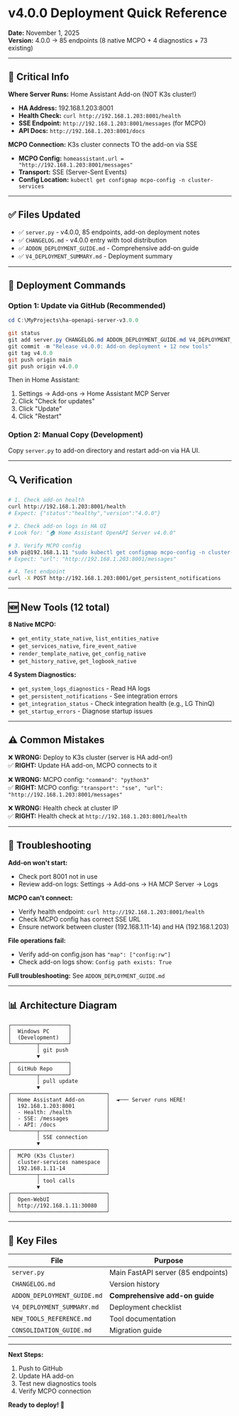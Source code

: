 # v4.0.0 Deployment Quick Reference

**Date:** November 1, 2025  
**Version:** 4.0.0 → 85 endpoints (8 native MCPO + 4 diagnostics + 73 existing)

---

## 🎯 Critical Info

**Where Server Runs:** Home Assistant Add-on (NOT K3s cluster!)

- **HA Address:** 192.168.1.203:8001
- **Health Check:** `curl http://192.168.1.203:8001/health`
- **SSE Endpoint:** `http://192.168.1.203:8001/messages` (for MCPO)
- **API Docs:** `http://192.168.1.203:8001/docs`

**MCPO Connection:** K3s cluster connects TO the add-on via SSE

- **MCPO Config:** `homeassistant.url = "http://192.168.1.203:8001/messages"`
- **Transport:** SSE (Server-Sent Events)
- **Config Location:** `kubectl get configmap mcpo-config -n cluster-services`

---

## ✅ Files Updated

- ✅ `server.py` - v4.0.0, 85 endpoints, add-on deployment notes
- ✅ `CHANGELOG.md` - v4.0.0 entry with tool distribution
- ✅ `ADDON_DEPLOYMENT_GUIDE.md` - Comprehensive add-on guide
- ✅ `V4_DEPLOYMENT_SUMMARY.md` - Deployment summary

---

## 🚀 Deployment Commands

### Option 1: Update via GitHub (Recommended)

```powershell
cd C:\MyProjects\ha-openapi-server-v3.0.0

git status
git add server.py CHANGELOG.md ADDON_DEPLOYMENT_GUIDE.md V4_DEPLOYMENT_SUMMARY.md
git commit -m "Release v4.0.0: Add-on deployment + 12 new tools"
git tag v4.0.0
git push origin main
git push origin v4.0.0
```

Then in Home Assistant:

1. Settings → Add-ons → Home Assistant MCP Server
2. Click "Check for updates"
3. Click "Update"
4. Click "Restart"

### Option 2: Manual Copy (Development)

Copy `server.py` to add-on directory and restart add-on via HA UI.

---

## 🔍 Verification

```bash
# 1. Check add-on health
curl http://192.168.1.203:8001/health
# Expect: {"status":"healthy","version":"4.0.0"}

# 2. Check add-on logs in HA UI
# Look for: "🏠 Home Assistant OpenAPI Server v4.0.0"

# 3. Verify MCPO config
ssh pi@192.168.1.11 "sudo kubectl get configmap mcpo-config -n cluster-services -o yaml | grep -A3 homeassistant"
# Expect: "url": "http://192.168.1.203:8001/messages"

# 4. Test endpoint
curl -X POST http://192.168.1.203:8001/get_persistent_notifications
```

---

## 🆕 New Tools (12 total)

**8 Native MCPO:**

- `get_entity_state_native`, `list_entities_native`
- `get_services_native`, `fire_event_native`
- `render_template_native`, `get_config_native`
- `get_history_native`, `get_logbook_native`

**4 System Diagnostics:**

- `get_system_logs_diagnostics` - Read HA logs
- `get_persistent_notifications` - See integration errors
- `get_integration_status` - Check integration health (e.g., LG ThinQ)
- `get_startup_errors` - Diagnose startup issues

---

## ⚠️ Common Mistakes

❌ **WRONG:** Deploy to K3s cluster (server is HA add-on!)  
✅ **RIGHT:** Update HA add-on, MCPO connects to it

❌ **WRONG:** MCPO config: `"command": "python3"`  
✅ **RIGHT:** MCPO config: `"transport": "sse", "url": "http://192.168.1.203:8001/messages"`

❌ **WRONG:** Health check at cluster IP  
✅ **RIGHT:** Health check at `http://192.168.1.203:8001/health`

---

## 🐛 Troubleshooting

**Add-on won't start:**

- Check port 8001 not in use
- Review add-on logs: Settings → Add-ons → HA MCP Server → Logs

**MCPO can't connect:**

- Verify health endpoint: `curl http://192.168.1.203:8001/health`
- Check MCPO config has correct SSE URL
- Ensure network between cluster (192.168.1.11-14) and HA (192.168.1.203)

**File operations fail:**

- Verify add-on config.json has `"map": ["config:rw"]`
- Check add-on logs show: `Config path exists: True`

**Full troubleshooting:** See `ADDON_DEPLOYMENT_GUIDE.md`

---

## 📊 Architecture Diagram

```
┌──────────────────┐
│  Windows PC      │
│  (Development)   │
└────────┬─────────┘
         │ git push
         ▼
┌──────────────────┐
│  GitHub Repo     │
└────────┬─────────┘
         │ pull update
         ▼
┌──────────────────────────────┐
│  Home Assistant Add-on       │  ◄─── Server runs HERE!
│  192.168.1.203:8001          │
│  - Health: /health           │
│  - SSE: /messages            │
│  - API: /docs                │
└────────┬─────────────────────┘
         │ SSE connection
         ▼
┌──────────────────────────────┐
│  MCPO (K3s Cluster)          │
│  cluster-services namespace  │
│  192.168.1.11-14             │
└────────┬─────────────────────┘
         │ tool calls
         ▼
┌──────────────────────────────┐
│  Open-WebUI                  │
│  http://192.168.1.11:30080   │
└──────────────────────────────┘
```

---

## 📁 Key Files

| File                        | Purpose                            |
| --------------------------- | ---------------------------------- |
| `server.py`                 | Main FastAPI server (85 endpoints) |
| `CHANGELOG.md`              | Version history                    |
| `ADDON_DEPLOYMENT_GUIDE.md` | **Comprehensive add-on guide**     |
| `V4_DEPLOYMENT_SUMMARY.md`  | Deployment checklist               |
| `NEW_TOOLS_REFERENCE.md`    | Tool documentation                 |
| `CONSOLIDATION_GUIDE.md`    | Migration guide                    |

---

**Next Steps:**

1. Push to GitHub
2. Update HA add-on
3. Test new diagnostics tools
4. Verify MCPO connection

**Ready to deploy! 🚀**
